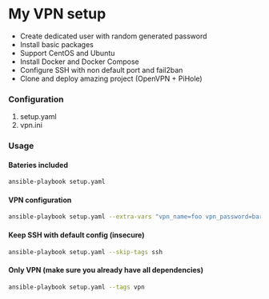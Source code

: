# My VPN setup

- Create dedicated user with random generated password
- Install basic packages
- Support CentOS and Ubuntu
- Install Docker and Docker Compose
- Configure SSH with non default port and fail2ban
- Clone and deploy amazing project (OpenVPN + PiHole)

### Configuration
1. setup.yaml
2. vpn.ini

### Usage

#### Bateries included

```bash
ansible-playbook setup.yaml
```

#### VPN configuration

```bash
ansible-playbook setup.yaml --extra-vars "vpn_name=foo vpn_password=bar"
```

#### Keep SSH with default config (insecure)

```bash
ansible-playbook setup.yaml --skip-tags ssh
```

#### Only VPN (make sure you already have all dependencies)

```bash
ansible-playbook setup.yaml --tags vpn
```